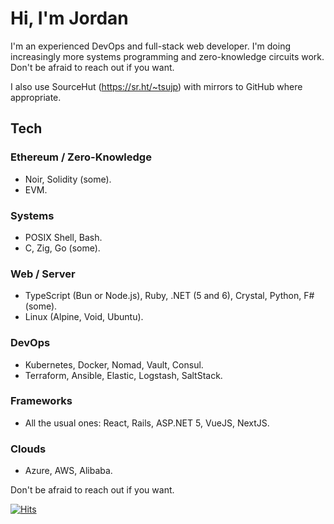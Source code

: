 # Hi, I'm Jordan

I'm an experienced DevOps and full-stack web developer. I'm doing increasingly more systems programming and zero-knowledge circuits work. Don't be afraid to reach out if you want.

I also use SourceHut (https://sr.ht/~tsujp) with mirrors to GitHub where appropriate.

## Tech

### Ethereum / Zero-Knowledge

  - Noir, Solidity (some).
  - EVM.

### Systems

  - POSIX Shell, Bash.
  - C, Zig, Go (some).

### Web / Server

  - TypeScript (Bun or Node.js), Ruby, .NET (5 and 6), Crystal, Python, F# (some).
  - Linux (Alpine, Void, Ubuntu).

### DevOps

  - Kubernetes, Docker, Nomad, Vault, Consul.
  - Terraform, Ansible, Elastic, Logstash, SaltStack.

### Frameworks

  - All the usual ones: React, Rails, ASP.NET 5, VueJS, NextJS.

### Clouds

  - Azure, AWS, Alibaba.

Don't be afraid to reach out if you want.

[![Hits](https://hits.seeyoufarm.com/api/count/incr/badge.svg?url=https%3A%2F%2Fgithub.com%2Ftsujp&count_bg=%2379C83D&title_bg=%23555555&icon=&icon_color=%23E7E7E7&title=hits&edge_flat=false)](https://hits.seeyoufarm.com)
